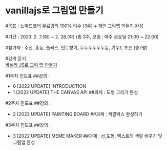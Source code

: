 # vanillajs로 그림앱 만들기 

#목표 : 
노마드코더 무료강의 100% 이수 (3주) + 개인 그림앱 만들기 완성

#기간 : 
2023. 2. 7.(화) ~ 2. 28.(화) (총 3주, 모임 : 매주 금요일 21:00 ~ 22:00)

#참가자 : 
주선, 홍동, 폴짝스, 민트향기, 두두두두두두둥, 기무1, 조은 (총7명)

#강의 듣기  
<a href = "https://nomadcoders.co/javascript-for-beginners-2/lobby" target="_blank">바닐라 JS로 그림 앱 만들기</a>


#1주차 진도표
##강의 : 
- 0 [2022 UPDATE] INTRODUCTION
- 1 [2022 UPDATE] THE CANVAS API
##과제 :
도형 그리기 완성 

#2주차 진도표
##강의 :
- 2 [2022 UPDATE] PAINTING BOARD
##과제 : 
색깔박스 완성하기

#3주차 진도표
##강의 : 
- 3 [2022 UPDATE] MEME MAKER
##과제 : 
선,도형, 텍스트의 색깔 바꾸기 및 그림앱 완성 

